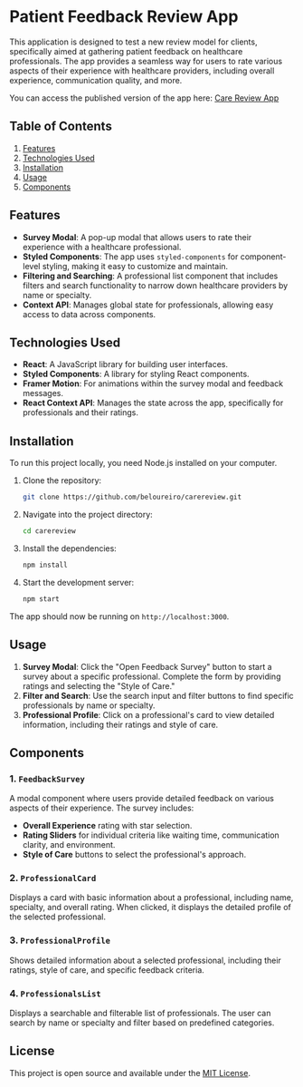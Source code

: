 # Patient Feedback Review App

This application is designed to test a new review model for clients, specifically aimed at gathering patient feedback on healthcare professionals. The app provides a seamless way for users to rate various aspects of their experience with healthcare providers, including overall experience, communication quality, and more.

You can access the published version of the app here: [Care Review App](https://beloureiro.github.io/carereview/)

## Table of Contents
1. [Features](#features)
2. [Technologies Used](#technologies-used)
3. [Installation](#installation)
4. [Usage](#usage)
5. [Components](#components)

## Features
- **Survey Modal**: A pop-up modal that allows users to rate their experience with a healthcare professional.
- **Styled Components**: The app uses `styled-components` for component-level styling, making it easy to customize and maintain.
- **Filtering and Searching**: A professional list component that includes filters and search functionality to narrow down healthcare providers by name or specialty.
- **Context API**: Manages global state for professionals, allowing easy access to data across components.

## Technologies Used
- **React**: A JavaScript library for building user interfaces.
- **Styled Components**: A library for styling React components.
- **Framer Motion**: For animations within the survey modal and feedback messages.
- **React Context API**: Manages the state across the app, specifically for professionals and their ratings.

## Installation
To run this project locally, you need Node.js installed on your computer.

1. Clone the repository:
    ```bash
    git clone https://github.com/beloureiro/carereview.git
    ```
2. Navigate into the project directory:
    ```bash
    cd carereview
    ```
3. Install the dependencies:
    ```bash
    npm install
    ```
4. Start the development server:
    ```bash
    npm start
    ```

The app should now be running on `http://localhost:3000`.

## Usage
1. **Survey Modal**: Click the "Open Feedback Survey" button to start a survey about a specific professional. Complete the form by providing ratings and selecting the "Style of Care."
2. **Filter and Search**: Use the search input and filter buttons to find specific professionals by name or specialty.
3. **Professional Profile**: Click on a professional's card to view detailed information, including their ratings and style of care.

## Components

### 1. `FeedbackSurvey`
A modal component where users provide detailed feedback on various aspects of their experience. The survey includes:
- **Overall Experience** rating with star selection.
- **Rating Sliders** for individual criteria like waiting time, communication clarity, and environment.
- **Style of Care** buttons to select the professional's approach.

### 2. `ProfessionalCard`
Displays a card with basic information about a professional, including name, specialty, and overall rating. When clicked, it displays the detailed profile of the selected professional.

### 3. `ProfessionalProfile`
Shows detailed information about a selected professional, including their ratings, style of care, and specific feedback criteria.

### 4. `ProfessionalsList`
Displays a searchable and filterable list of professionals. The user can search by name or specialty and filter based on predefined categories.

## License
This project is open source and available under the [MIT License](LICENSE).
